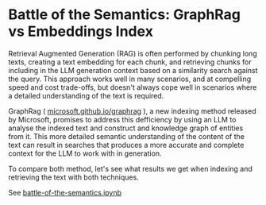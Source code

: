 # Battle of the Semantics: GraphRag vs Embeddings Index

Retrieval Augmented Generation (RAG) is often performed by chunking long texts, creating a text embedding for each chunk, and retrieving chunks for including in the LLM generation context based on a similarity search against the query. This approach works well in many scenarios, and at compelling speed and cost trade-offs, but doesn't always cope well in scenarios where a detailed understanding of the text is required.

GraphRag ( [microsoft.github.io/graphrag](https://microsoft.github.io/graphrag/) ), a new indexing method released by Microsoft, promises to address this defficiency by using an LLM to analyse the indexed text and construct and knowledge graph of entities from it. This more detailed semantic understanding of the content of the text can result in searches that produces a more accurate and complete context for the LLM to work with in generation.

To compare both method, let's see what results we get when indexing and retrieving the text with both techniques.

See [battle-of-the-semantics.ipynb](battle-of-the-semantics.ipynb)